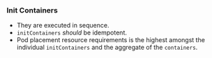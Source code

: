 ### Init Containers

* They are executed in sequence.
* `initContainers` *should* be idempotent.
* Pod placement resource requirements is the highest amongst the individual `initContainers` and the aggregate of the `containers`.
